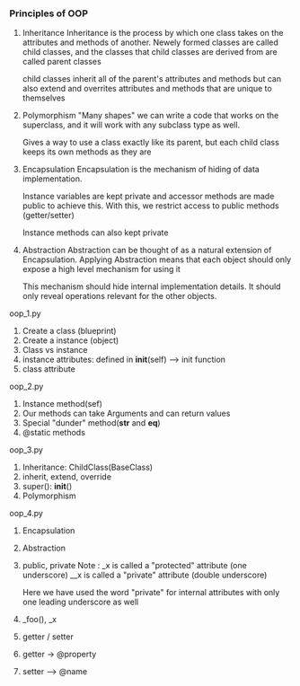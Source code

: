 ### Principles of OOP 
1. Inheritance
    Inheritance is the process by which one class takes 
    on the attributes  and methods of another. Newely 
    formed classes are called child classes, and the classes
    that child classes are derived from are called parent classes

    child classes inherit all of the parent's attributes and methods 
    but can also extend and overrites attributes and methods that 
    are unique to themselves 

2. Polymorphism
    "Many shapes"
    we can write a code that works on the superclass, and it will work
    with any subclass type as well.

    Gives a way to use a class exactly like its parent, but each child 
    class keeps its own methods as they are 


3. Encapsulation
    Encapsulation is the mechanism of hiding of data implementation.

    Instance variables are kept private and accessor methods 
    are made public to achieve this. With this, we restrict access to 
    public methods (getter/setter)

    Instance methods can also kept private 

4. Abstraction 
    Abstraction can be thought of as a natural extension of Encapsulation.
    Applying Abstraction means that each object should only expose a high level
    mechanism for using it
    
    This mechanism should hide internal implementation details.
    It should only reveal operations relevant for the other objects.
    
oop_1.py 
1. Create  a class (blueprint)
2. Create a instance (object)
3. Class vs instance 
4. instance attributes: defined in __init__(self) --> init function
5. class attribute

oop_2.py
1. Instance method(sef)
2. Our methods can take Arguments and can return values 
3. Special "dunder" method(__str__ and __eq__)
4. @static methods

oop_3.py
1. Inheritance: ChildClass(BaseClass)
2. inherit, extend, override 
3. super(): __init__()
4. Polymorphism

oop_4.py
1. Encapsulation
2. Abstraction
3. public, private 
    Note : 
    _x is called a "protected" attribute (one underscore)
    __x is called a "private" attribute (double underscore)

    Here we have used the word "private" for internal attributes with only
    one leading underscore as well 
4. _foo(), _x
5. getter / setter 
6. getter -> @property 
7. setter --> @name
